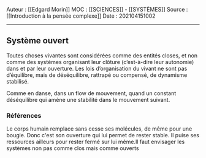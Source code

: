 Auteur : [[Edgard Morin]]
MOC : [[SCIENCES]] - [[SYSTÈMES]]
Source : [[Introduction à la pensée complexe]]
Date : 202104151002
***

## Système ouvert
Toutes choses vivantes sont considérées comme des entités closes, et non comme des systèmes organisant leur clôture (c’est-à-dire leur autonomie) dans et par leur ouverture. Les lois d’organisation du vivant ne sont pas d’équilibre, mais de déséquilibre, rattrapé ou compensé, de dynamisme stabilisé.

Comme en danse, dans un flow de mouvement, quand un constant déséquilibre qui amène une stabilité dans le mouvement suivant.



### Références
Le corps humain remplace sans cesse ses molécules, de même pour une bougie. Donc c'est son ouverture qui lui permet de rester stable. Il puise ses ressources ailleurs pour rester fermé sur lui même.Il faut envisager les systèmes non pas comme clos mais comme ouverts